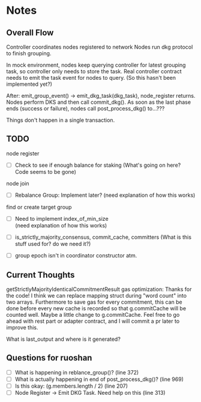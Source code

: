 # Notes

## Overall Flow

Controller coordinates nodes registered to network
Nodes run dkg protocol to finish grouping.

In mock environment, nodes keep querying controller for latest grouping task, so controller only needs to store the task. Real controller contract needs to emit the task event for nodes to query. (So this hasn't been implemented yet?)

After: emit_group_event() -> emit_dkg_task(dkg_task), node_register returns. 
Nodes perform DKS and then call commit_dkg().
As soon as the last phase ends (success or failure), nodes call post_process_dkg() to...???

Things don't happen in a single transaction.

## TODO

node register

- [ ] Check to see if enough balance for staking
(What's going on here? Code seems to be gone)

node join

- [ ] Rebalance Group: Implement later?
(need explanation of how this works)

find or create target group

- [ ] Need to implement index_of_min_size  
(need explanation of how this works)

- [ ] is_strictly_majority_consensus, commit_cache, committers
(What is this stuff used for? do we need it?)

- [ ] group epoch isn't in coordinator constructor atm.

## Current Thoughts

getStrictlyMajorityIdenticalCommitmentResult gas optimization:
Thanks for the code! I think we can replace mapping struct during "word count" into two arrays. Furthermore to save gas for every commitment, this can be done before every new cache is recorded so that g.commitCache will be counted well. Maybe a little change to g.commitCache. Feel free to go ahead with rest part or adapter contract, and I will commit a pr later to improve this.

What is last_output and where is it generated? 


## Questions for ruoshan

- [ ] What is happening in reblance_group()? (line 372)
- [ ] What is actually happening in end of post_process_dkg()? (line 969)
- [ ] Is this okay: (g.members.length / 2) (line 207)
- [ ] Node Register -> Emit DKG Task. Need help on this (line 313)